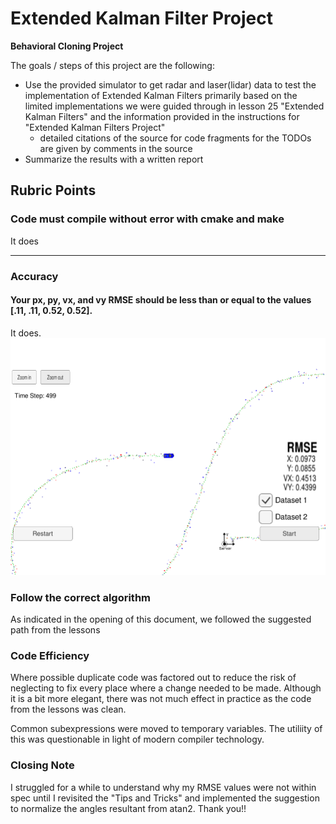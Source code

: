 ﻿# **Extended Kalman  Filter Project** 

**Behavioral Cloning Project**

The goals / steps of this project are the following:
* Use the provided simulator to get radar and laser(lidar) data to test the implementation of Extended Kalman Filters primarily based on the limited implementations we were guided through in lesson 25 "Extended Kalman Filters" and the information provided in the instructions for "Extended Kalman Filters Project"
	* detailed citations of the source for code fragments for the TODOs are given by comments in the source
* Summarize the results with a written report


[//]: # (Image References)

[image1]: ./writeup_images/image1.jpg " "


## Rubric Points
### Code must compile without error with cmake and make
It does

---
### Accuracy
#### Your px, py, vx, and vy RMSE should be less than or equal to the values [.11, .11, 0.52, 0.52].
It does.
![alt text][image1]
### Follow the correct algorithm
As indicated in the opening of this document, we followed the suggested path from the lessons

### Code Efficiency
Where possible duplicate code was factored out to reduce the risk of neglecting to fix every place where a change needed to be made. Although it is a bit more elegant, there was not much effect in practice as the code from the lessons was clean.

Common subexpressions were moved to temporary variables. The utiliity of this was questionable in light of modern compiler technology.

### Closing Note
I struggled for a while to understand why my RMSE values were not within spec until I revisited the "Tips and Tricks" and implemented the suggestion to normalize the angles resultant from atan2. Thank you!!
